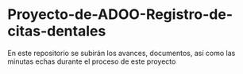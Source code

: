 # Proyecto-de-ADOO-Registro-de-citas-dentales
En este repositorio se subirán los avances, documentos,  así como las minutas echas durante el proceso de este proyecto
